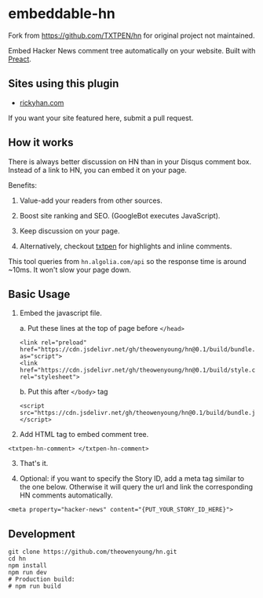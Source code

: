 # embeddable-hn

Fork from <https://github.com/TXTPEN/hn> for original project not maintained.

Embed Hacker News comment tree automatically on your website. Built with [Preact](https://preactjs.com).

## Sites using this plugin

* [rickyhan.com](http://rickyhan.com/blog/k8s.html)

If you want your site featured here, submit a pull request.

## How it works

There is always better discussion on HN than in your Disqus comment box. Instead of a link to HN, you can embed it on your page.

Benefits:

1. Value-add your readers from other sources.

2. Boost site ranking and SEO. (GoogleBot executes JavaScript).

3. Keep discussion on your page.

4. Alternatively, checkout [txtpen](https://txtpen.com) for highlights and inline comments.

This tool queries from `hn.algolia.com/api` so the response time is around ~10ms. It won't slow your page down.

## Basic Usage

1. Embed the javascript file.

    a. Put these lines at the top of page before `</head>`

    ```
    <link rel="preload" href="https://cdn.jsdelivr.net/gh/theowenyoung/hn@0.1/build/bundle.js" as="script">
    <link href="https://cdn.jsdelivr.net/gh/theowenyoung/hn@0.1/build/style.css" rel="stylesheet">
    ```

    b. Put this after `</body>` tag

    ```
    <script src="https://cdn.jsdelivr.net/gh/theowenyoung/hn@0.1/build/bundle.js"></script>
    ```

2. Add HTML tag to embed comment tree.

```
<txtpen-hn-comment> </txtpen-hn-comment>
```

3. That's it.

4. Optional: if you want to specify the Story ID, add a meta tag similar to the one below. Otherwise it will query the url and link the corresponding HN comments automatically.

```
<meta property="hacker-news" content="{PUT_YOUR_STORY_ID_HERE}">
```


## Development

```
git clone https://github.com/theowenyoung/hn.git
cd hn
npm install
npm run dev
# Production build:
# npm run build
```
